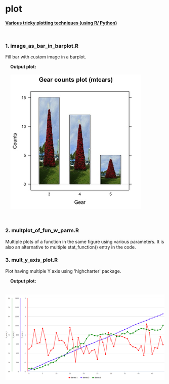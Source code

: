 # plot
<b><u>Various tricky plotting techniques (using R/ Python)</u></b>

<br>
<h3>1. image_as_bar_in_barplot.R</h3>
Fill bar with custom image in a barplot.

&nbsp;&nbsp;&nbsp;&nbsp;<b>Output plot:</b><br><br>
&nbsp;&nbsp;&nbsp;&nbsp;![alt text](https://github.com/premgb/plot/blob/master/img/image_as_bar_in_barplot.jpg)

<br>
<h3>2. multplot_of_fun_w_parm.R</h3>
Multiple plots of a function in the same figure using various parameters. It is also an alternative to multiple stat_function() entry in the code.

<br>
<h3>3. mult_y_axis_plot.R</h3>
Plot having multiple Y axis using 'highcharter' package.


&nbsp;&nbsp;&nbsp;&nbsp;<b>Output plot:</b><br><br>
&nbsp;&nbsp;&nbsp;&nbsp;![alt text](https://github.com/premgb/plot/blob/master/img/mult_y_axis_plot.png)
